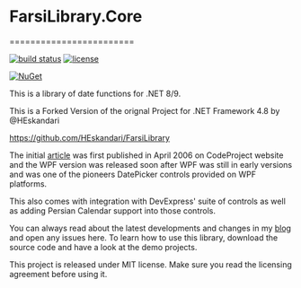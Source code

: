# FarsiLibrary.Core
========================

[![build status](https://github.com/w8tcha/FarsiLibrary.Core/actions/workflows/build.yml/badge.svg)](https://github.com/w8tcha/FarsiLibrary.Core/actions) [![license](https://img.shields.io/github/license/w8tcha/FarsiLibrary.Core)](https://github.com/w8tcha/FarsiLibrary.Core/blob/master/License.md)

[![NuGet](https://img.shields.io/nuget/v/FarsiLibrary.Core.svg)](https://nuget.org/packages/FarsiLibrary.Core)

This is a library of date functions for .NET 8/9.

This is a Forked Version of the orignal Project for .NET Framework 4.8 by @HEskandari

https://github.com/HEskandari/FarsiLibrary
 
The initial [article][1] was first published in April 2006 on CodeProject website and the WPF 
version was released soon after WPF was still in early versions and was one of the pioneers 
DatePicker controls provided on WPF platforms. 

This also comes with integration with DevExpress' suite of controls as well as adding Persian Calendar support into those controls. 

You can always read about the latest developments and changes in my [blog][2] and open any issues here. To learn how to use this library, download the source code and have a look at the demo projects.

This project is released under MIT license. Make sure you read the licensing agreement before
using it.

[1]: http://www.codeproject.com/KB/selection/FarsiLibrary.aspx
[2]: http://www.seesharpsoftware.com.au


